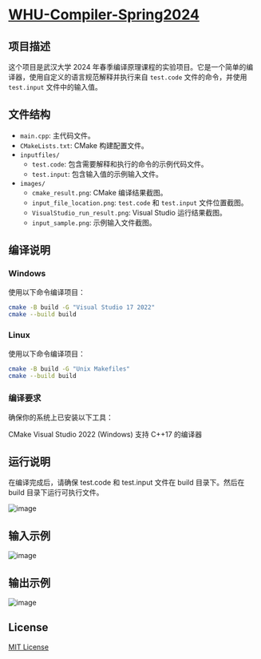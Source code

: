 # [WHU-Compiler-Spring2024](https://github.com/numbbbbbplus/WHU-Spring2024-CompilerProject)

## 项目描述

这个项目是武汉大学 2024 年春季编译原理课程的实验项目。它是一个简单的编译器，使用自定义的语言规范解释并执行来自 `test.code` 文件的命令，并使用 `test.input` 文件中的输入值。

## 文件结构

- `main.cpp`: 主代码文件。
- `CMakeLists.txt`: CMake 构建配置文件。
- `inputfiles/`
  - `test.code`: 包含需要解释和执行的命令的示例代码文件。
  - `test.input`: 包含输入值的示例输入文件。
- `images/`
  - `cmake_result.png`: CMake 编译结果截图。
  - `input_file_location.png`: `test.code` 和 `test.input` 文件位置截图。
  - `VisualStudio_run_result.png`: Visual Studio 运行结果截图。
  - `input_sample.png`: 示例输入文件截图。

## 编译说明

### Windows

使用以下命令编译项目：

```sh
cmake -B build -G "Visual Studio 17 2022"
cmake --build build
```

### Linux

使用以下命令编译项目：

```sh
cmake -B build -G "Unix Makefiles"
cmake --build build
```

### 编译要求
确保你的系统上已安装以下工具：

CMake
Visual Studio 2022 (Windows)
支持 C++17 的编译器

## 运行说明
在编译完成后，请确保 test.code 和 test.input 文件在 build 目录下。然后在 build 目录下运行可执行文件。

![image](https://github.com/numbbbbbplus/WHU-Spring2024-CompilerProject/blob/main/images/input_file_location.png)

## 输入示例
![image](https://github.com/numbbbbbplus/WHU-Spring2024-CompilerProject/blob/main/images/input_sample.png)

## 输出示例
![image](https://github.com/numbbbbbplus/WHU-Spring2024-CompilerProject/blob/main/images/VisualStudio_run_result.png)

## License

[MIT License](LICENSE)
